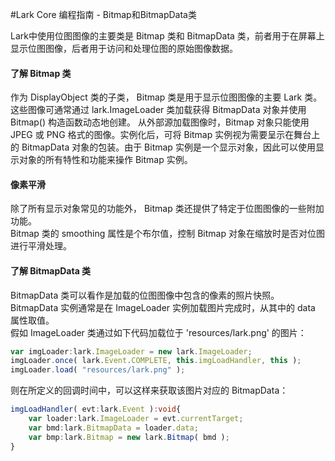 #Lark Core 编程指南 - Bitmap和BitmapData类

Lark中使用位图图像的主要类是 Bitmap 类和 BitmapData 类，前者用于在屏幕上显示位图图像，后者用于访问和处理位图的原始图像数据。

#### 了解 Bitmap 类

作为 DisplayObject 类的子类， Bitmap 类是用于显示位图图像的主要 Lark 类。这些图像可通常通过 lark.ImageLoader 类加载获得 BitmapData 对象并使用 Bitmap() 构造函数动态地创建。 从外部源加载图像时，Bitmap 对象只能使用 JPEG 或 PNG 格式的图像。实例化后，可将 Bitmap 实例视为需要呈示在舞台上的 BitmapData 对象的包装。由于 Bitmap 实例是一个显示对象，因此可以使用显示对象的所有特性和功能来操作 Bitmap 实例。

#### 像素平滑

除了所有显示对象常见的功能外， Bitmap 类还提供了特定于位图图像的一些附加功能。   
Bitmap 类的 smoothing 属性是个布尔值，控制 Bitmap 对象在缩放时是否对位图进行平滑处理。

#### 了解 BitmapData 类

BitmapData 类可以看作是加载的位图图像中包含的像素的照片快照。   
BitmapData 实例通常是在 ImageLoader 实例加载图片完成时，从其中的 data 属性取值。   
假如 ImageLoader 类通过如下代码加载位于 'resources/lark.png' 的图片： 
``` TypeScript
var imgLoader:lark.ImageLoader = new lark.ImageLoader;
imgLoader.once( lark.Event.COMPLETE, this.imgLoadHandler, this ); 
imgLoader.load( "resources/lark.png" );  
```
则在所定义的回调时间中，可以这样来获取该图片对应的 BitmapData：
``` TypeScript
imgLoadHandler( evt:lark.Event ):void{
    var loader:lark.ImageLoader = evt.currentTarget;
    var bmd:lark.BitmapData = loader.data;
    var bmp:lark.Bitmap = new lark.Bitmap( bmd );
}
```